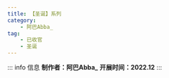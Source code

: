 ```yaml
---
title: 【圣诞】系列
category: 
    - 阿巴Abba_
tag:
    - 已收官
    - 圣诞
--- 
```

::: info 信息
**制作者：阿巴Abba_**
**开展时间：2022.12**
:::